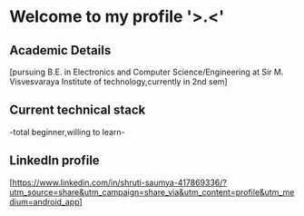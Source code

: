 # Welcome to my profile '>.<'
## Academic Details
[pursuing B.E. in Electronics and Computer Science/Engineering at Sir M. Visvesvaraya Institute of technology,currently in 2nd sem]
## Current technical stack
-total beginner,willing to learn-
## LinkedIn profile
[https://www.linkedin.com/in/shruti-saumya-417869336/?utm_source=share&utm_campaign=share_via&utm_content=profile&utm_medium=android_app]